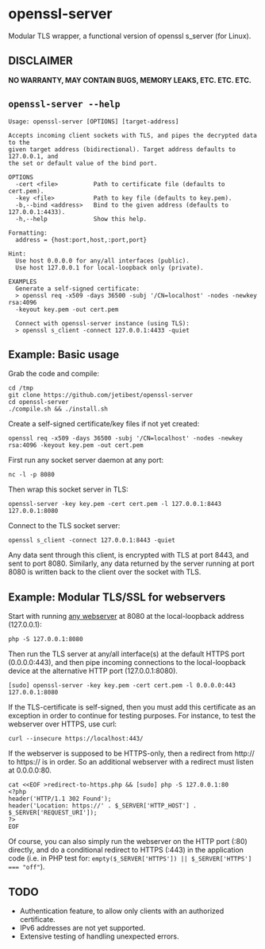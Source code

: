 # openssl-server
Modular TLS wrapper, a functional version of openssl s_server (for Linux).

## DISCLAIMER

**NO WARRANTY, MAY CONTAIN BUGS, MEMORY LEAKS, ETC. ETC. ETC.**

## `openssl-server --help`

    Usage: openssl-server [OPTIONS] [target-address]
    
    Accepts incoming client sockets with TLS, and pipes the decrypted data to the
    given target address (bidirectional). Target address defaults to 127.0.0.1, and
    the set or default value of the bind port.
    
    OPTIONS
      -cert <file>          Path to certificate file (defaults to cert.pem).
      -key <file>           Path to key file (defaults to key.pem).
      -b,--bind <address>   Bind to the given address (defaults to 127.0.0.1:4433).
      -h,--help             Show this help.
    
    Formatting:
      address = {host:port,host,:port,port}
    
    Hint:
      Use host 0.0.0.0 for any/all interfaces (public).
      Use host 127.0.0.1 for local-loopback only (private).
    
    EXAMPLES
      Generate a self-signed certificate:
      > openssl req -x509 -days 36500 -subj '/CN=localhost' -nodes -newkey rsa:4096 
      -keyout key.pem -out cert.pem
    
      Connect with openssl-server instance (using TLS):
      > openssl s_client -connect 127.0.0.1:4433 -quiet
    
    

## Example: Basic usage

Grab the code and compile:

    cd /tmp
    git clone https://github.com/jetibest/openssl-server
    cd openssl-server
    ./compile.sh && ./install.sh

Create a self-signed certificate/key files if not yet created:

    openssl req -x509 -days 36500 -subj '/CN=localhost' -nodes -newkey rsa:4096 -keyout key.pem -out cert.pem

First run any socket server daemon at any port:

    nc -l -p 8080

Then wrap this socket server in TLS:

    openssl-server -key key.pem -cert cert.pem -l 127.0.0.1:8443 127.0.0.1:8080

Connect to the TLS socket server:

    openssl s_client -connect 127.0.0.1:8443 -quiet

Any data sent through this client, is encrypted with TLS at port 8443, and sent to port 8080.
Similarly, any data returned by the server running at port 8080 is written back to the client over the socket with TLS.

## Example: Modular TLS/SSL for webservers

Start with running [any webserver](https://gist.github.com/willurd/5720255) at 8080 at the local-loopback address (127.0.0.1):

    php -S 127.0.0.1:8080

Then run the TLS server at any/all interface(s) at the default HTTPS port (0.0.0.0:443), and then pipe incoming connections to the local-loopback device at the alternative HTTP port (127.0.0.1:8080).

    [sudo] openssl-server -key key.pem -cert cert.pem -l 0.0.0.0:443 127.0.0.1:8080

If the TLS-certificate is self-signed, then you must add this certificate as an exception in order to continue for testing purposes.
For instance, to test the webserver over HTTPS, use curl:

    curl --insecure https://localhost:443/

If the webserver is supposed to be HTTPS-only, then a redirect from http:// to https:// is in order.
So an additional webserver with a redirect must listen at 0.0.0.0:80.

    cat <<EOF >redirect-to-https.php && [sudo] php -S 127.0.0.1:80
    <?php
    header('HTTP/1.1 302 Found');
    header('Location: https://' . $_SERVER['HTTP_HOST'] . $_SERVER['REQUEST_URI']);
    ?>
    EOF

Of course, you can also simply run the webserver on the HTTP port (:80) directly, and do a conditional redirect to HTTPS (:443) in the application code (i.e. in PHP test for: `empty($_SERVER['HTTPS']) || $_SERVER['HTTPS'] === "off"`).


## TODO

 - Authentication feature, to allow only clients with an authorized certificate.
 - IPv6 addresses are not yet supported.
 - Extensive testing of handling unexpected errors.


